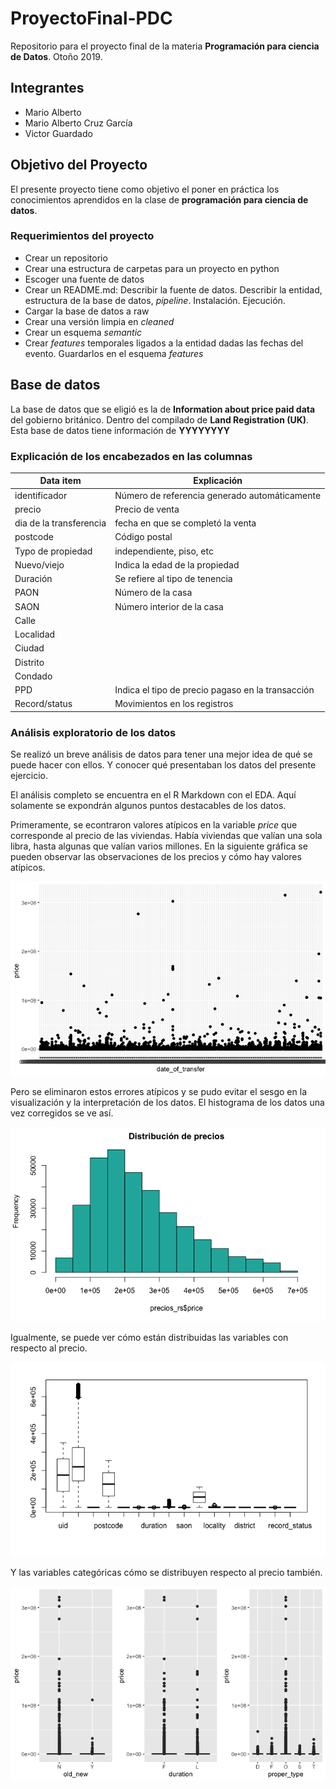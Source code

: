 # ProyectoFinal-PDC

Repositorio para el proyecto final de la materia **Programación para ciencia de Datos**. Otoño 2019.


## Integrantes 

+ Mario Alberto 
+ Mario Alberto Cruz García
+ Victor Guardado


## Objetivo del Proyecto 

El presente proyecto tiene como objetivo el poner en práctica los conocimientos aprendidos en la clase de **programación para ciencia de datos**. 

### Requerimientos del proyecto

+ Crear un repositorio
+ Crear una estructura de carpetas  para un proyecto en python
+ Escoger una fuente de datos
+ Crear un README.md: Describir la fuente de datos. Describir la entidad, estructura de la base de datos, *pipeline*. Instalación. Ejecución.
+ Cargar la base de datos a raw
+ Crear una versión limpia en *cleaned* 
+ Crear un esquema *semantic*
+ Crear _features_ temporales ligados a la entidad dadas las fechas del evento. Guardarlos en el esquema *features*


## Base de datos

La base de datos que se eligió es la de **Information about price paid data** del gobierno británico. Dentro del compilado
de **Land Registration (UK)**. 
Esta base de datos tiene información de **YYYYYYYY**

### Explicación de los encabezados en las columnas

|         Data item     |      Explicación        |
|----------------------|------------------------|
|identificador          |Número de referencia generado automáticamente|
|precio                 |Precio de venta|
|dia de la transferencia|fecha en que se completó la venta|
|postcode|Código postal|
|Typo de propiedad|independiente, piso, etc|
|Nuevo/viejo|Indica la edad de la propiedad|
|Duración|Se refiere al tipo de tenencia|
|PAON|Número de la casa|
|SAON|Número interior de la casa|
|Calle|    |
|Localidad|    |
|Ciudad|     |
|Distrito|  |
|Condado|  |
|PPD|Indica el tipo de precio pagaso en la transacción|
|Record/status|Movimientos en los registros |

### Análisis exploratorio de los datos

Se realizó un breve análisis de datos para tener una mejor idea de qué se puede hacer con ellos. Y conocer qué presentaban
los datos del presente ejercicio. 

El análisis completo se encuentra en el R Markdown con el EDA. Aquí solamente se expondrán algunos puntos destacables de los
datos.

Primeramente, se econtraron valores atípicos en la variable *price* que corresponde al precio de las viviendas. Había viviendas que valían una sola libra, hasta algunas que valían varios millones. En la siguiente gráfica se pueden observar 
las observaciones de los precios y cómo hay valores atípicos. 

![Precio-tiempo](docs/000005.png)

Pero se eliminaron estos errores atípicos y se pudo evitar el sesgo en la visualización y la interpretación de los datos. 
El histograma de los datos una vez corregidos se ve así.

![Histograma arreglado](docs/00000f.png)

Igualmente, se puede ver cómo están distribuidas las variables con respecto al precio. 

![Box plot de variables](docs/boxplot_vars.png)

Y las variables categóricas cómo se distribuyen respecto al precio también. 

![variables categoricas](docs/000015.png)

